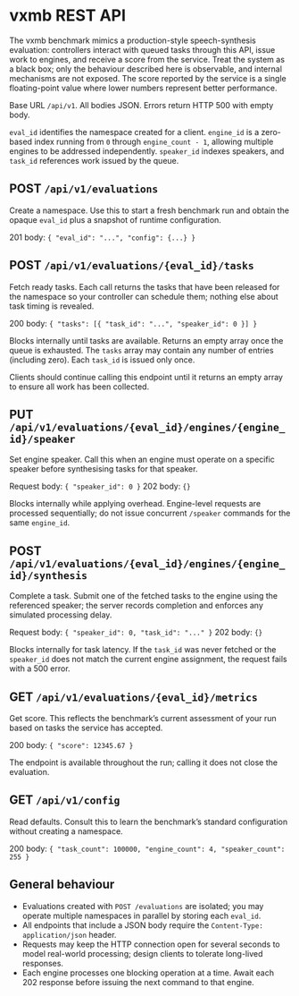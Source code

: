 # vxmb REST API

The vxmb benchmark mimics a production-style speech-synthesis evaluation: controllers interact with queued tasks through this API, issue work to engines, and receive a score from the service. Treat the system as a black box; only the behaviour described here is observable, and internal mechanisms are not exposed. The score reported by the service is a single floating-point value where lower numbers represent better performance.

Base URL `/api/v1`. All bodies JSON. Errors return HTTP 500 with empty body.

`eval_id` identifies the namespace created for a client. `engine_id` is a zero-based index running from `0` through `engine_count - 1`, allowing multiple engines to be addressed independently. `speaker_id` indexes speakers, and `task_id` references work issued by the queue.

## POST `/api/v1/evaluations`
Create a namespace. Use this to start a fresh benchmark run and obtain the opaque `eval_id` plus a snapshot of runtime configuration.

201 body: `{ "eval_id": "...", "config": {...} }`

## POST `/api/v1/evaluations/{eval_id}/tasks`
Fetch ready tasks. Each call returns the tasks that have been released for the namespace so your controller can schedule them; nothing else about task timing is revealed.

200 body: `{ "tasks": [{ "task_id": "...", "speaker_id": 0 }] }`

Blocks internally until tasks are available.
Returns an empty array once the queue is exhausted.
The `tasks` array may contain any number of entries (including zero). Each `task_id` is issued only once.

Clients should continue calling this endpoint until it returns an empty array to ensure all work has been collected.

## PUT `/api/v1/evaluations/{eval_id}/engines/{engine_id}/speaker`
Set engine speaker. Call this when an engine must operate on a specific speaker before synthesising tasks for that speaker.

Request body: `{ "speaker_id": 0 }`
202 body: `{}`

Blocks internally while applying overhead.
Engine-level requests are processed sequentially; do not issue concurrent `/speaker` commands for the same `engine_id`.

## POST `/api/v1/evaluations/{eval_id}/engines/{engine_id}/synthesis`
Complete a task. Submit one of the fetched tasks to the engine using the referenced speaker; the server records completion and enforces any simulated processing delay.

Request body: `{ "speaker_id": 0, "task_id": "..." }`
202 body: `{}`

Blocks internally for task latency.
If the `task_id` was never fetched or the `speaker_id` does not match the current engine assignment, the request fails with a 500 error.

## GET `/api/v1/evaluations/{eval_id}/metrics`
Get score. This reflects the benchmark’s current assessment of your run based on tasks the service has accepted.

200 body: `{ "score": 12345.67 }`

The endpoint is available throughout the run; calling it does not close the evaluation.

## GET `/api/v1/config`
Read defaults. Consult this to learn the benchmark’s standard configuration without creating a namespace.

200 body: `{ "task_count": 100000, "engine_count": 4, "speaker_count": 255 }`

## General behaviour
- Evaluations created with `POST /evaluations` are isolated; you may operate multiple namespaces in parallel by storing each `eval_id`.
- All endpoints that include a JSON body require the `Content-Type: application/json` header.
- Requests may keep the HTTP connection open for several seconds to model real-world processing; design clients to tolerate long-lived responses.
- Each engine processes one blocking operation at a time. Await each 202 response before issuing the next command to that engine.
